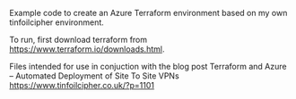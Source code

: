 Example code to create an Azure Terraform environment based on my own tinfoilcipher environment.

To run, first download terraform from https://www.terraform.io/downloads.html.

Files intended for use in conjuction with the blog post Terraform and Azure – Automated Deployment of Site To Site VPNs https://www.tinfoilcipher.co.uk/?p=1101
